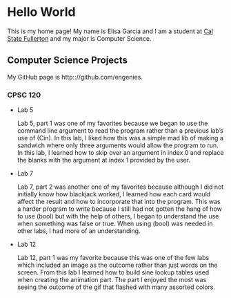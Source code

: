 # Hello World

This is my home page! My name is Elisa Garcia and I am a student at [Cal State Fullerton](http://www.fullerton.edu/) and my major is Computer Science.

## Computer Science Projects

My GitHub page is http:://github.com/engenies.

### CPSC 120

* Lab 5

    Lab 5, part 1 was one of my favorites because we began to use the command line argument to read the program rather than a previous lab’s use of (Cin). In this lab, I liked how this was a simple mad lib of making a sandwich where only three arguments would allow the program to run. In this lab, I learned how to skip over an argument in index 0 and replace the blanks with the argument at index 1 provided by the user.

* Lab 7

    Lab 7, part 2 was another one of my favorites because although I did not initially know how blackjack worked, I learned how each card would affect the result and how to incorporate that into the program. This was a harder program to write because I still had not gotten the hang of how to use (bool) but with the help of others, I began to understand the use when something was false or true. When using (bool) was needed in other labs, I had more of an understanding.  

* Lab 12

    Lab 12, part 1 was my favorite because this was one of the few labs which included an image as the outcome rather than just words on the screen. From this lab I learned how to build sine lookup tables used when creating the animation part. The part I enjoyed the most was seeing the outcome of the gif that flashed with many assorted colors.  